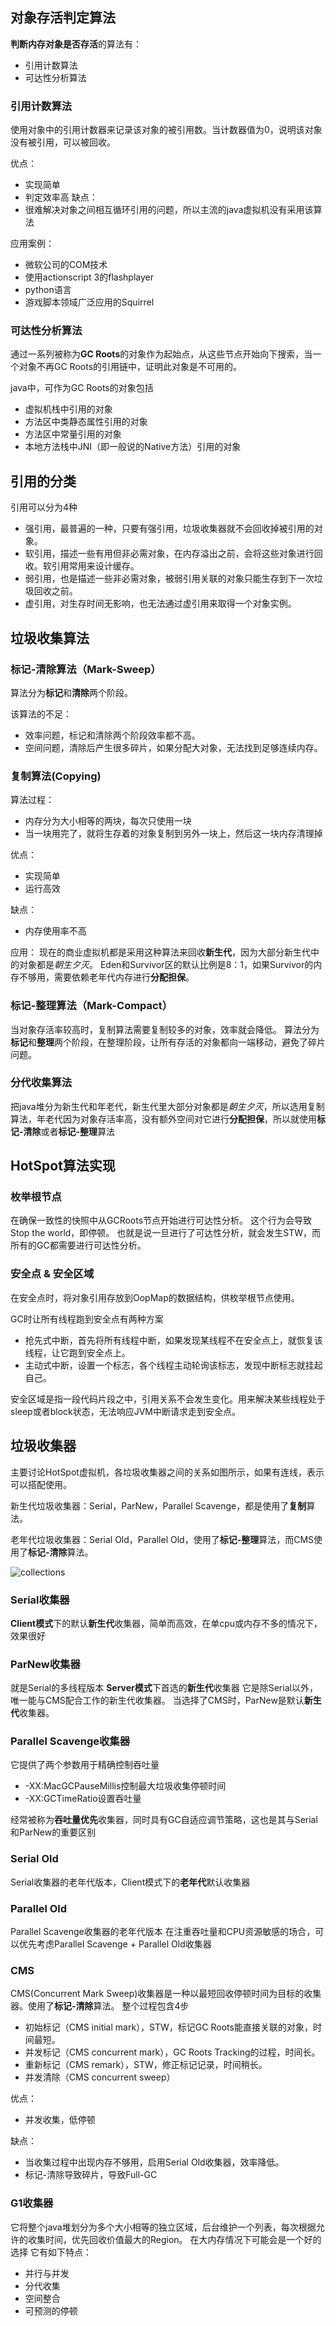## 对象存活判定算法
**判断内存对象是否存活**的算法有：
- 引用计数算法
- 可达性分析算法
### 引用计数算法
使用对象中的引用计数器来记录该对象的被引用数。当计数器值为0，说明该对象没有被引用，可以被回收。

优点：
- 实现简单
- 判定效率高
缺点：
- 很难解决对象之间相互循环引用的问题，所以主流的java虚拟机没有采用该算法

应用案例：
- 微软公司的COM技术
- 使用actionscript 3的flashplayer
- python语言
- 游戏脚本领域广泛应用的Squirrel
### 可达性分析算法
通过一系列被称为**GC Roots**的对象作为起始点，从这些节点开始向下搜索，当一个对象不再GC Roots的引用链中，证明此对象是不可用的。

java中，可作为GC Roots的对象包括
- 虚拟机栈中引用的对象
- 方法区中类静态属性引用的对象
- 方法区中常量引用的对象
- 本地方法栈中JNI（即一般说的Native方法）引用的对象

## 引用的分类
引用可以分为4种
- 强引用，最普遍的一种，只要有强引用，垃圾收集器就不会回收掉被引用的对象。
- 软引用，描述一些有用但非必需对象，在内存溢出之前，会将这些对象进行回收。软引用常用来设计缓存。
- 弱引用，也是描述一些非必需对象，被弱引用关联的对象只能生存到下一次垃圾回收之前。
- 虚引用，对生存时间无影响，也无法通过虚引用来取得一个对象实例。

## 垃圾收集算法

### 标记-清除算法（Mark-Sweep）
算法分为**标记**和**清除**两个阶段。

该算法的不足：
- 效率问题，标记和清除两个阶段效率都不高。
- 空间问题，清除后产生很多碎片，如果分配大对象，无法找到足够连续内存。

### 复制算法(Copying)
算法过程：
- 内存分为大小相等的两块，每次只使用一块
- 当一块用完了，就将生存着的对象复制到另外一块上，然后这一块内存清理掉

优点：
- 实现简单
- 运行高效

缺点：
- 内存使用率不高

应用：
现在的商业虚拟机都是采用这种算法来回收**新生代**，因为大部分新生代中的对象都是*朝生夕灭*。
Eden和Survivor区的默认比例是8：1，如果Survivor的内存不够用，需要依赖老年代内存进行**分配担保**。

### 标记-整理算法（Mark-Compact）
当对象存活率较高时，复制算法需要复制较多的对象，效率就会降低。
算法分为**标记**和**整理**两个阶段，在整理阶段，让所有存活的对象都向一端移动，避免了碎片问题。

### 分代收集算法
把java堆分为新生代和年老代，新生代里大部分对象都是*朝生夕灭*，所以选用复制算法，年老代因为对象存活率高，没有额外空间对它进行**分配担保**，所以就使用**标记-清除**或者**标记-整理**算法

## HotSpot算法实现
### 枚举根节点
在确保一致性的快照中从GCRoots节点开始进行可达性分析。
这个行为会导致Stop the world，即停顿。
也就是说一旦进行了可达性分析，就会发生STW，而所有的GC都需要进行可达性分析。

### 安全点 & 安全区域
在安全点时，将对象引用存放到OopMap的数据结构，供枚举根节点使用。

GC时让所有线程跑到安全点有两种方案
- 抢先式中断，首先将所有线程中断，如果发现某线程不在安全点上，就恢复该线程，让它跑到安全点上。
- 主动式中断，设置一个标志，各个线程主动轮询该标志，发现中断标志就挂起自己。

安全区域是指一段代码片段之中，引用关系不会发生变化。用来解决某些线程处于sleep或者block状态，无法响应JVM中断请求走到安全点。


## 垃圾收集器
主要讨论HotSpot虚拟机，各垃圾收集器之间的关系如图所示，如果有连线，表示可以搭配使用。

新生代垃圾收集器：Serial，ParNew，Parallel Scavenge，都是使用了**复制**算法。

老年代垃圾收集器：Serial Old，Parallel Old，使用了**标记-整理**算法，而CMS使用了**标记-清除**算法。

![collections](img/collections.png)


### Serial收集器
**Client模式**下的默认**新生代**收集器，简单而高效，在单cpu或内存不多的情况下，效果很好

### ParNew收集器
就是Serial的多线程版本
**Server模式**下首选的**新生代**收集器
它是除Serial以外，唯一能与CMS配合工作的新生代收集器。
当选择了CMS时，ParNew是默认**新生代**收集器。

### Parallel Scavenge收集器
它提供了两个参数用于精确控制吞吐量
- -XX:MacGCPauseMillis控制最大垃圾收集停顿时间
- -XX:GCTimeRatio设置吞吐量

经常被称为**吞吐量优先**收集器，同时具有GC自适应调节策略，这也是其与Serial和ParNew的重要区别

### Serial Old
Serial收集器的老年代版本，Client模式下的**老年代**默认收集器

### Parallel Old
Parallel Scavenge收集器的老年代版本
在注重吞吐量和CPU资源敏感的场合，可以优先考虑Parallel Scavenge + Parallel Old收集器

### CMS
CMS(Concurrent Mark Sweep)收集器是一种以最短回收停顿时间为目标的收集器。使用了**标记-清除**算法。
整个过程包含4步
- 初始标记（CMS initial mark），STW，标记GC Roots能直接关联的对象，时间最短。
- 并发标记（CMS concurrent mark），GC Roots Tracking的过程，时间长。
- 重新标记（CMS remark），STW，修正标记记录，时间稍长。
- 并发清除（CMS concurrent sweep）

优点：
- 并发收集，低停顿

缺点：
- 当收集过程中出现内存不够用，启用Serial Old收集器，效率降低。
- 标记-清除导致碎片，导致Full-GC

### G1收集器
它将整个java堆划分为多个大小相等的独立区域，后台维护一个列表，每次根据允许的收集时间，优先回收价值最大的Region。
在大内存情况下可能会是一个好的选择
它有如下特点：
- 并行与并发
- 分代收集
- 空间整合
- 可预测的停顿


